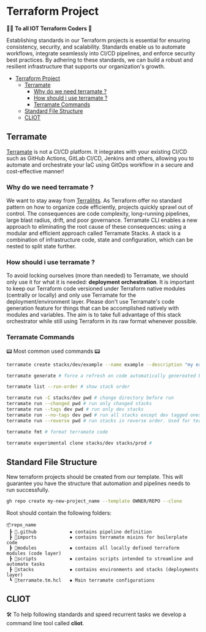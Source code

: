 # Terraform Project
🙋‍♂️ **To all IOT Terraform Coders** 🚀

Establishing standards in our Terraform projects is essential for ensuring consistency, security, and scalability. Standards enable us to automate workflows, integrate seamlessly into CI/CD pipelines, and enforce security best practices. By adhering to these standards, we can build a robust and resilient infrastructure that supports our organization's growth.

- [Terraform Project](#terraform-project)
  - [Terramate  ](#terramate--)
    - [Why do we need terramate ? ](#why-do-we-need-terramate--)
    - [How should i use terramate ? ](#how-should-i-use-terramate--)
    - [Terramate Commands ](#terramate-commands-)
  - [Standard File Structure ](#standard-file-structure-)
  - [CLIOT ](#cliot-)


## Terramate  <a name="terramate"></a>
[Terramate](https://terramate.io/docs/) is not a CI/CD platform. It integrates with your existing CI/CD such as GitHub Actions, GitLab CI/CD, Jenkins and others, allowing you to automate and orchestrate your IaC using GitOps workflow in a secure and cost-effective manner!

### Why do we need terramate ? <a name="why_terramate"></a>
We want to stay away from [Terralihts](https://masterpoint.io/updates/terralith-monolithic-terraform-architecture/). As Terraform offer no standard pattern on how to organize code efficiently, projects quickly sprawl out of control. The consequences are code complexity, long-running pipelines, large blast radius, drift, and poor governance.
Terramate CLI enables a new approach to eliminating the root cause of these consequences: using a modular and efficient approach called Terramate Stacks. A stack is a combination of infrastructure code, state and configuration, which can be nested to split state further.

### How should i use terramate ? <a name="how_terramate"></a>
To avoid locking ourselves (more than needed) to Terramate, we should only use it for what it is needed: **deployment orchestration**. It is important to keep our Terraform code versioned under Terraform native modules (centrally or locally) and only use Terramate for the deployment/environment layer. Please don't use Terramate's code generation feature for things that can be accomplished natively with modules and variables. The aim is to take full advantage of this stack orchestrator while still using Terraform in its raw format whenever possible.

### Terramate Commands <a name="commands_terramate"></a>
📟 Most common used commands 📟

```bash
terramate create stacks/dev/example --name example --description "my example stack" --tags dev # create new stack

terramate generate # force a refresh on code automatically genereated by terramate

terramate list --run-order # show stack order

terramate run -C stacks/dev pwd # change directory before run
terramate run --changed pwd # run only changed stacks
terramate run --tags dev pwd # run only dev stacks
terramate run --no-tags dev pwd # run all stacks except dev tagged ones
terramate run --reverse pwd # run stacks in reverse order. Used for terraform destroy

terramate fmt # format terramate code

terramate experimental clone stacks/dev stacks/prod # 
```

## Standard File Structure <a name="file_structure"></a>
New terraform projects should be created from our template. This will guarantee you have the structure that automation and pipelines needs to run successfully.

```bash
gh repo create my-new-project_name --template OWNER/REPO --clone
```

Root should contain the following folders:
```
📦repo_name
 ┣ 📂.github            ▪️ contains pipeline definition
 ┣ 📂imports            ▪️ contains terramate mixins for boilerplate code
 ┣ 📂modules            ▪️ contains all locally defined terraform modules (code layer)
 ┣ 📂scripts            ▪️ contains scripts intended to streamline and automate tasks
 ┣ 📂stacks             ▪️ contains environments and stacks (deployments layer)
 ┗ 📜terramate.tm.hcl   ▪️ Main terramate configurations
```

## CLIOT <a name="CLIOT"></a>
🛠 To help following standards and speed recurrent tasks we develop a command line tool called **cliot**.

